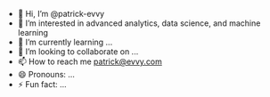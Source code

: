 - 👋 Hi, I’m @patrick-evvy
- 👀 I’m interested in advanced analytics, data science, and machine learning
- 🌱 I’m currently learning ...
- 💞️ I’m looking to collaborate on ...
- 📫 How to reach me patrick@evvy.com
- 😄 Pronouns: ...
- ⚡ Fun fact: ...

<!---
patrick-evvy/patrick-evvy is a ✨ special ✨ repository because its `README.md` (this file) appears on your GitHub profile.
You can click the Preview link to take a look at your changes.
--->
